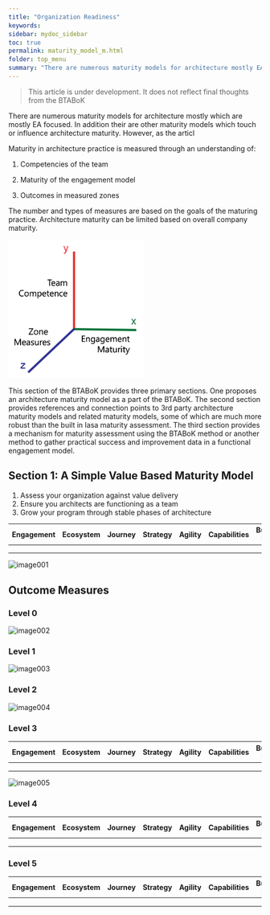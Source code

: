 ```yaml
---
title: "Organization Readiness"
keywords: 
sidebar: mydoc_sidebar
toc: true
permalink: maturity_model_m.html
folder: top_menu
summary: "There are numerous maturity models for architecture mostly EA focused."
---
```


> This article is under development. It does not reflect final thoughts from the BTABoK

There are numerous maturity models for architecture mostly which are mostly EA focused. In addition their are other maturity models which touch or influence architecture maturity. However, as the articl

Maturity in architecture practice is measured through an understanding of:

1. Competencies of the team

2. Maturity of the engagement model

3. Outcomes in measured zones

The number and types of measures are based on the goals of the maturing practice. Architecture maturity can be limited based on overall company maturity.

<img src="../../media/f0161c4ee67373d18b903ad05e6aed96fd1e7988.png" title="" alt="MaturityMeasure.png" width="269">

This section of the BTABoK provides three primary sections. One proposes an architecture maturity model as a part of the BTABoK. The second section provides references and connection points to 3rd party architecture maturity models and related maturity models, some of which are much more robust than the built in Iasa maturity assessment. The third section provides a mechanism for maturity assessment using the BTABoK method or another method to gather practical success and improvement data in a functional engagement model.

## Section 1: A Simple Value Based Maturity Model

1. Assess your organization against value delivery
2. Ensure you architects are functioning as a team
3. Grow your program through stable phases of architecture

| Engagement | Ecosystem | Journey | Strategy | Agility | Capabilities | Business Model |
| ---------- | --------- | ------- | -------- | ------- | ------------ | -------------- |
|            |           |         |          |         |              |                |
|            |           |         |          |         |              |                |
|            |           |         |          |         |              |                |

![image001](media/maturity_model_m01.png) 

## Outcome Measures

### Level 0

![image002](media/maturity_model_m02.png) 

### Level 1

![image003](media/maturity_model_m03.png) 

### Level 2

![image004](media/maturity_model_m04.png) 

### Level 3

| Engagement | Ecosystem | Journey | Strategy | Agility | Capabilities | Business Model |
| ---------- | --------- | ------- | -------- | ------- | ------------ | -------------- |
|            |           |         |          |         |              |                |
|            |           |         |          |         |              |                |
|            |           |         |          |         |              |                |

![image005](media/maturity_model_m05.png) 

### Level 4

| Engagement | Ecosystem | Journey | Strategy | Agility | Capabilities | Business Model |
| ---------- | --------- | ------- | -------- | ------- | ------------ | -------------- |
|            |           |         |          |         |              |                |
|            |           |         |          |         |              |                |
|            |           |         |          |         |              |                |

### Level 5

| Engagement | Ecosystem | Journey | Strategy | Agility | Capabilities | Business Model |
| ---------- | --------- | ------- | -------- | ------- | ------------ | -------------- |
|            |           |         |          |         |              |                |
|            |           |         |          |         |              |                |
|            |           |         |          |         |              |                |

